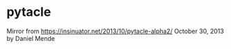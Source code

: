 # pytacle
Mirror from https://insinuator.net/2013/10/pytacle-alpha2/
October 30, 2013 by Daniel Mende

